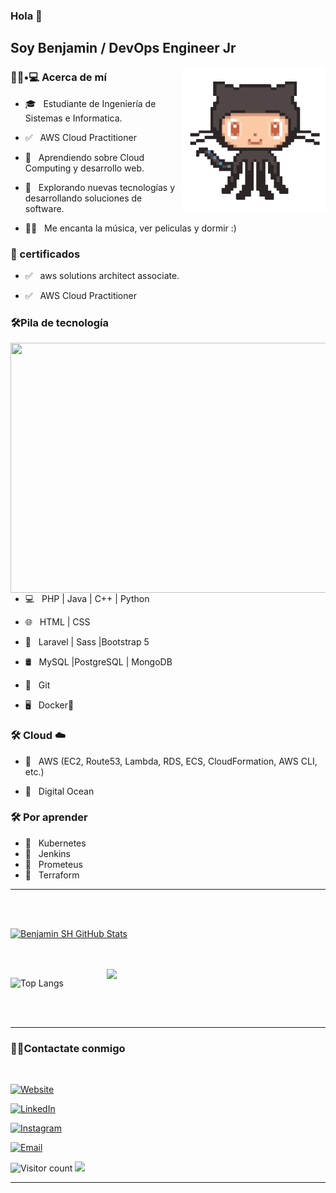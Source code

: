 ### Hola 👋<h2> Soy Benjamin / DevOps Engineer Jr</h2>

<img align='right' src="https://raw.githubusercontent.com/iCharlesZ/FigureBed/master/img/octocat.gif" width="230">

<h3> 👨🏻•💻 Acerca de mí </h3>


- 🎓 &nbsp; Estudiante de Ingeniería de Sistemas e Informatica.

- ✅ &nbsp; AWS  Cloud Practitioner

- 🌱 &nbsp; Aprendiendo sobre Cloud Computing y desarrollo web.

- 🤔 &nbsp; Explorando nuevas tecnologías y desarrollando soluciones de software.

- 🙋‍♂️ &nbsp; Me encanta la música, ver peliculas y dormir :)


<h3> 📜 certificados </h3>

- ✅ &nbsp; aws solutions architect associate.

- ✅ &nbsp; AWS  Cloud Practitioner


<h3>🛠Pila de tecnología</h3>

<img align='right' src="https://www.contrastsecurity.com/hs-fs/hubfs/images/DevOps%20Solutions/devops-old-way.gif?width=1322&name=devops-old-way.gif" height="400" width="600">

- 💻 &nbsp; PHP | Java | C++ | Python 

- 🌐 &nbsp; HTML | CSS 

- 🔧 &nbsp;   Laravel | Sass |Bootstrap 5

- 🛢 &nbsp; MySQL |PostgreSQL | MongoDB

- 🔧 &nbsp; Git 

- 🖥 &nbsp; Docker🐳 


<h3>🛠 Cloud ☁️</h3>

- 🔧 &nbsp; AWS (EC2, Route53, Lambda, RDS, ECS, CloudFormation, AWS CLI, etc.) 

- 🔧 &nbsp; Digital Ocean

<h3>🛠 Por aprender</h3>

- 🔧 &nbsp; Kubernetes 
- 🔧 &nbsp; Jenkins
- 🔧 &nbsp; Prometeus
- 🔧 &nbsp; Terraform
<hr>


<br/><br/>

[![Benjamin SH GitHub Stats](https://github-readme-stats.vercel.app/api?username=benjaminsucasaire&show_icons=true)](https://github.com/benjaminsucasaire)

<br/>

<br/>

<img src="https://media.giphy.com/media/M9gbBd9nbDrOTu1Mqx/giphy.gif" width="350" align='right'>

![Top Langs](https://github-readme-stats.vercel.app/api/top-langs/?username=benjaminsucasaire&show_icons=true)

<br><br>



<hr>



<h3> 🤝🏻Contactate conmigo </h3>

<br>



<p align="center">

<a href="https://benjaminsucasaire.github.io/portafolio-web-benjaminsh/"><img alt="Website" src="https://img.shields.io/badge/benjamin.sistemascloudcyb.ml-black?style=flat-square&logo=google-chrome"></a>

<a href="https://www.linkedin.com/in/benjamin-abel-sucasaire-huamani-719624182/"><img alt="LinkedIn" src="https://img.shields.io/badge/LinkedIn-Benjamin%20Abel%20Sucasaire-blue?style=flat-square&logo=linkedin"></a>

<a href="https://www.instagram.com/benjamin_abue/"><img alt="Instagram" src="https://img.shields.io/badge/Instagram-benjamin_abue-black?style=flat-square&logo=instagram"></a>

<a href="mailto:benjaminsucasaire@gmail.com"><img alt="Email" src="https://img.shields.io/badge/Email-benjaminsucasaire@gmail.com-blue?style=flat-square&logo=gmail"></a>

</p>





![Visitor count](https://visitor-badge.laobi.icu/badge?page_id=benjaminsucasaire.benjaminsucasaire)   <img src="https://media.giphy.com/media/dxn6fRlTIShoeBr69N/giphy.gif" width="40">




<hr>



